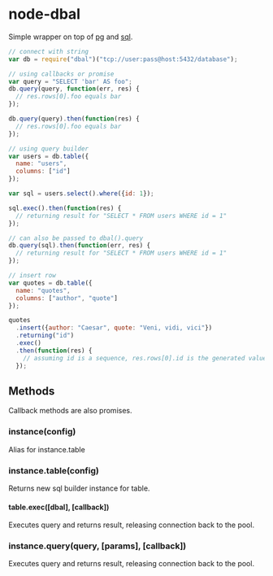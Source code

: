 # node-dbal

Simple wrapper on top of [pg](https://github.com/brianc/node-postgres) and [sql](https://github.com/brianc/node-sql).

```javascript
// connect with string
var db = require("dbal")("tcp://user:pass@host:5432/database");

// using callbacks or promise
var query = "SELECT 'bar' AS foo";
db.query(query, function(err, res) {
  // res.rows[0].foo equals bar
});

db.query(query).then(function(res) {
  // res.rows[0].foo equals bar
});

// using query builder
var users = db.table({
  name: "users",
  columns: ["id"]
});

var sql = users.select().where({id: 1});

sql.exec().then(function(res) {
  // returning result for "SELECT * FROM users WHERE id = 1"
});

// can also be passed to dbal().query
db.query(sql).then(function(err, res) {
  // returning result for "SELECT * FROM users WHERE id = 1"
});

// insert row
var quotes = db.table({
  name: "quotes",
  columns: ["author", "quote"]
});

quotes
  .insert({author: "Caesar", quote: "Veni, vidi, vici"})
  .returning("id")
  .exec()
  .then(function(res) {
    // assuming id is a sequence, res.rows[0].id is the generated value
  });
```

## Methods
Callback methods are also promises.

### instance(config)
Alias for instance.table

### instance.table(config)
Returns new sql builder instance for table.

#### table.exec([dbal], [callback])
Executes query and returns result, releasing connection back to the pool.

### instance.query(query, [params], [callback])
Executes query and returns result, releasing connection back to the pool.

